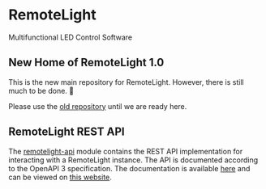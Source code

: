 # RemoteLight
 Multifunctional LED Control Software

## New Home of RemoteLight 1.0
This is the new main repository for RemoteLight. However, there is still much to be done. 🚧

Please use the [old repository](https://github.com/Drumber/RemoteLight) until we are ready here.

## RemoteLight REST API
The [remotelight-api](/remotelight-api) module contains the REST API implementation for interacting with a RemoteLight instance. The API is documented according to the OpenAPI 3 specification. The documentation is available [here](/remotelight-api/docs/remotelight.yaml) and can be viewed on [this website](https://remotelight.github.io/api-docs).

